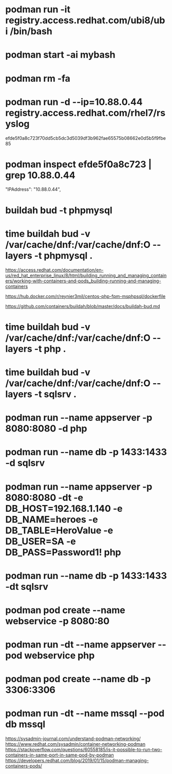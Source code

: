 # podman run -it registry.access.redhat.com/ubi8/ubi /bin/bash

# podman start -ai mybash

# podman rm -fa

# podman run -d --ip=10.88.0.44 registry.access.redhat.com/rhel7/rsyslog
efde5f0a8c723f70dd5cb5dc3d5039df3b962fae65575b08662e0d5b5f9fbe85
# podman inspect efde5f0a8c723 | grep 10.88.0.44
"IPAddress": "10.88.0.44",

# buildah bud -t phpmysql
# time  buildah bud -v /var/cache/dnf:/var/cache/dnf:O --layers -t phpmysql .

https://access.redhat.com/documentation/en-us/red_hat_enterprise_linux/8/html/building_running_and_managing_containers/working-with-containers-and-pods_building-running-and-managing-containers

https://hub.docker.com/r/reynier3mil/centos-php-fpm-msphpsql/dockerfile

https://github.com/containers/buildah/blob/master/docs/buildah-bud.md

# time  buildah bud -v /var/cache/dnf:/var/cache/dnf:O --layers -t php .
# time  buildah bud -v /var/cache/dnf:/var/cache/dnf:O --layers -t sqlsrv .
# podman run --name appserver -p 8080:8080 -d php
# podman run --name db -p 1433:1433 -d sqlsrv

# podman run --name appserver  -p 8080:8080 -dt -e DB_HOST=192.168.1.140 -e DB_NAME=heroes -e DB_TABLE=HeroValue -e DB_USER=SA -e DB_PASS=Password1! php
# podman run --name db -p 1433:1433 -dt sqlsrv

# podman pod create --name webservice -p 8080:80
# podman run -dt --name appserver --pod webservice php

# podman pod create --name db -p 3306:3306
# podman run -dt --name mssql --pod db mssql


https://sysadmin-journal.com/understand-podman-networking/
https://www.redhat.com/sysadmin/container-networking-podman
https://stackoverflow.com/questions/60558185/is-it-possible-to-run-two-containers-in-same-port-in-same-pod-by-podman
https://developers.redhat.com/blog/2019/01/15/podman-managing-containers-pods/